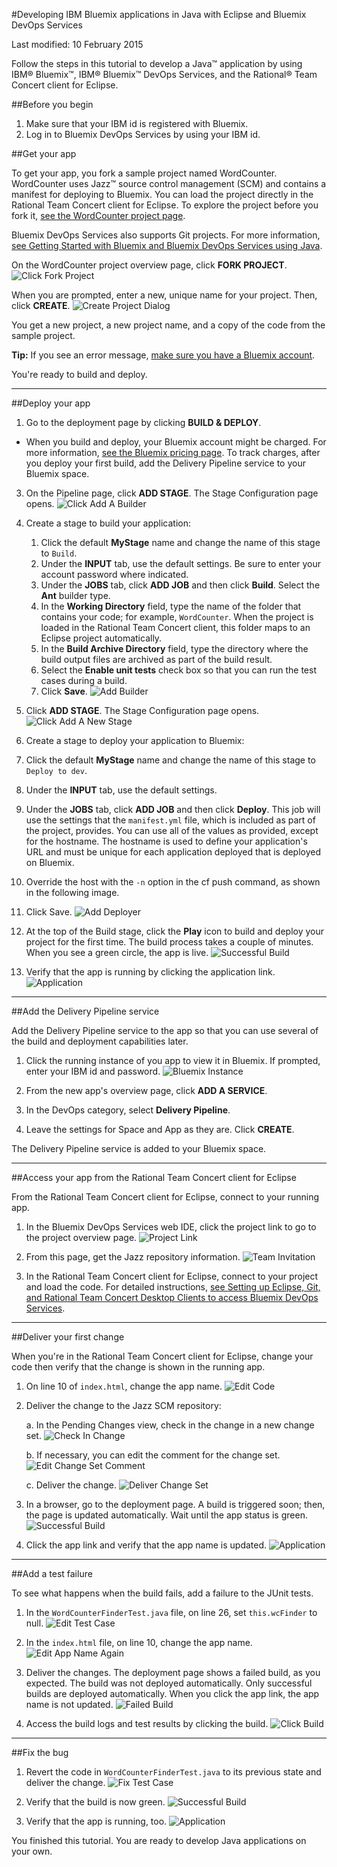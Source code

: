 #Developing IBM Bluemix applications in Java with Eclipse and Bluemix DevOps Services

Last modified: 10 February 2015

Follow the steps in this tutorial to develop a Java&trade; application by using IBM&reg; Bluemix&trade;, IBM&reg; Bluemix&trade; DevOps Services, and the Rational&reg; Team Concert client for Eclipse. 

##Before you begin

1. Make sure that your IBM id is registered with Bluemix. 
2. Log in to Bluemix DevOps Services by using your IBM id.

##Get your app

To get your app, you fork a sample project named WordCounter. WordCounter uses Jazz&trade; source control management (SCM) and contains a manifest for deploying to Bluemix. You can load the project directly in the Rational Team Concert client for Eclipse. To explore the project before you fork it,  [see the WordCounter project page](https://hub.jazz.net/project/pskhadke/WordCounter/overview).

Bluemix DevOps Services also supports Git projects. For more information, [see Getting Started with Bluemix and Bluemix DevOps Services using Java](/tutorials/jazzeditorjava).

On the WordCounter project overview page, click **FORK PROJECT**. 
![Click Fork Project](/tutorials/jazzrtc/images/click_fork_project.png "Click Fork Project")

When you are prompted, enter a new, unique name for your project. Then, click **CREATE**.
![Create Project Dialog](/tutorials/jazzrtc/images/create_project.png "Create Project Dialog")

You get a new project, a new project name, and a copy of the code from the sample project.

**Tip:** If you see an error message, [make sure you have a Bluemix account](//bluemix.net).

You're ready to build and deploy.

---
##Deploy your app

1. Go to the deployment page by clicking **BUILD & DEPLOY**. 
  * When you build and deploy, your Bluemix account might be charged. For more information, [see the Bluemix pricing page](https://bluemix.net/#/pricing).
To track charges, after you deploy your first build, add the Delivery Pipeline service to your Bluemix space.

3. On the Pipeline page, click **ADD STAGE**. The Stage Configuration page opens.
![Click Add A Builder](/tutorials/jazzrtc/images/add_builder.png "Click add a builder")

4. Create a stage to build your application:
    1. Click the default **MyStage** name and change the name of this stage to `Build`. 
    2. Under the **INPUT** tab, use the default settings. Be sure to enter your account password where indicated.  
	3. Under the **JOBS** tab, click **ADD JOB** and then click **Build**. Select the **Ant** builder type.  
    4. In the **Working Directory** field, type the name of the folder that contains your code; for example, `WordCounter`. When the project is loaded in the Rational Team Concert client, this folder maps to an Eclipse project automatically.
    5. In the **Build Archive Directory** field, type the directory where the build output files are archived as part of the build result.
    6. Select the **Enable unit tests** check box so that you can run the test cases during a build.
    7. Click **Save**.
![Add Builder](/tutorials/jazzrtc/images/configure_builder.png "Add Builder")

6. Click **ADD STAGE**. The Stage Configuration page opens.
![Click Add A New Stage](/tutorials/jazzrtc/images/add_deployer.png "Click add a new stage")

7.  Create a stage to deploy your application to Bluemix:
  1. Click the default **MyStage** name and change the name of this stage to `Deploy to dev`. 
  2. Under the **INPUT** tab, use the default settings.
  3. Under the **JOBS** tab, click **ADD JOB** and then click **Deploy**. This job will use the settings that the `manifest.yml` file, which is included as part of the project, provides. You can use all of the values as provided, except for the hostname. The hostname is used to define your application's URL and must be unique for each application deployed that is deployed on Bluemix.
  4. Override the host with the `-n` option in the cf push command, as shown in the following image.
  5. Click Save. 
![Add Deployer](/tutorials/jazzrtc/images/configure_deployer.png "Add Deployer")

9. At the top of the Build stage, click the **Play** icon to build and deploy your project for the first time. The build process takes a couple of minutes. When you see a green circle, the app is live. 
![Successful Build](/tutorials/jazzrtc/images/build1_success.png "Successful Build")

10. Verify that the app is running by clicking the application link.
![Application](/tutorials/jazzrtc/images/app.png "Application")

---
##Add the Delivery Pipeline service

Add the Delivery Pipeline service to the app so that you can use several of the build and deployment capabilities later.  

1. Click the running instance of you app to view it in Bluemix. If prompted, enter your IBM id and password.
![Bluemix Instance](/tutorials/jazzrtc/images/running_instance.png "Bluemix Instance")

2. From the new app's overview page, click **ADD A SERVICE**.

3. In the DevOps category, select **Delivery Pipeline**.

4. Leave the settings for Space and App as they are. Click **CREATE**.

The Delivery Pipeline service is added to your Bluemix space. 

---
##Access your app from the Rational Team Concert client for Eclipse

From the Rational Team Concert client for Eclipse, connect to your running app. 

1. In the Bluemix DevOps Services web IDE, click the project link to go to the project overview page. 
![Project Link](/tutorials/jazzrtc/images/project_link.png "Project Link")

2. From this page, get the Jazz repository information. 
![Team Invitation](/tutorials/jazzrtc/images/team_invite.png "Team Invitation")

3. In the Rational Team Concert client for Eclipse, connect to your project and load the code. For detailed instructions, [see Setting up Eclipse, Git, and Rational Team Concert Desktop Clients to access Bluemix DevOps Services](/tutorials/clients#working_with_a_jazz_scm_project).				

---
##Deliver your first change

When you're in the Rational Team Concert client for Eclipse, change your code then verify that the change is shown in the running app.

1. On line 10 of `index.html`, change the app name.
![Edit Code](/tutorials/jazzrtc/images/edit_code.png "Edit Code")

2. Deliver the change to the Jazz SCM repository:

	a. In the Pending Changes view, check in the change in a new change set.
	![Check In Change](/tutorials/jazzrtc/images/checkin.png "Check In Change")

	b. If necessary, you can edit the comment for the change set.
	![Edit Change Set Comment](/tutorials/jazzrtc/images/edit_comment.png "Edit Change Set Comment")
	
	c. Deliver the change. 
	![Deliver Change Set](/tutorials/jazzrtc/images/deliver.png "Deliver Change Set")

3. In a browser, go to the deployment page. A build is triggered soon; then, the page is updated automatically. Wait until the app status is green. 
![Successful Build](/tutorials/jazzrtc/images/build2_success.png "Successful Build")

4. Click the app link and verify that the app name is updated.
![Application](/tutorials/jazzrtc/images/app2.png "Application") 

---
##Add a test failure

To see what happens when the build fails, add a failure to the JUnit tests. 

1. In the `WordCounterFinderTest.java` file, on line 26, set `this.wcFinder` to null.
![Edit Test Case](/tutorials/jazzrtc/images/edit_testcase.png "Edit Test Case")

2. In the `index.html` file, on line 10, change the app name. 
![Edit App Name Again](/tutorials/jazzrtc/images/edit_code_2.png "Edit App Name Again")

3. Deliver the changes. The deployment page shows a failed build, as you expected. The build was not deployed automatically. Only successful builds are deployed automatically. When you click the app link, the app name is not updated.
![Failed Build](/tutorials/jazzrtc/images/build3_failure.png "Failed Build")

4. Access the build logs and test results by clicking the build.
![Click Build](/tutorials/jazzrtc/images/build_log.png "Click Build")

---
##Fix the bug

1. Revert the code in `WordCounterFinderTest.java` to its previous state and deliver the change.
![Fix Test Case](/tutorials/jazzrtc/images/fix_testcase.png "Fix Test Case")

2. Verify that the build is now green.
![Successful Build](/tutorials/jazzrtc/images/build4_success.png "Successful Build")

3. Verify that the app is running, too.
![Application](/tutorials/jazzrtc/images/app3.png "Application")
						
You finished this tutorial. You are ready to develop Java applications on your own. 
